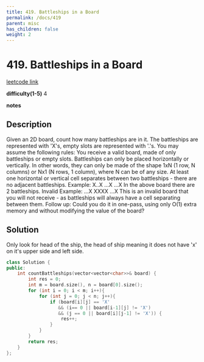 ```yaml
---
title: 419. Battleships in a Board
permalink: /docs/419
parent: misc
has_children: false
weight: 2
---
```

# 419. Battleships in a Board
[leetcode link](https://leetcode.com/problems/battleships-in-a-board/)

**difficulty(1-5)** 
4

**notes** 


## Description
Given an 2D board, count how many battleships are in it. The battleships are represented with 'X's, empty slots are represented with '.'s. You may assume the following rules:
You receive a valid board, made of only battleships or empty slots.
Battleships can only be placed horizontally or vertically. In other words, they can only be made of the shape 1xN (1 row, N columns) or Nx1 (N rows, 1 column), where N can be of any size.
At least one horizontal or vertical cell separates between two battleships - there are no adjacent battleships.
Example:
X..X
...X
...X
In the above board there are 2 battleships.
Invalid Example:
...X
XXXX
...X
This is an invalid board that you will not receive - as battleships will always have a cell separating between them.
Follow up:
Could you do it in one-pass, using only O(1) extra memory and without modifying the value of the board?

## Solution
Only look for head of the ship, the head of ship meaning it does not have 'x' on it's upper side and left side. 

```c++
class Solution {
public:
    int countBattleships(vector<vector<char>>& board) {
        int res = 0;
        int m = board.size(), n = board[0].size();
        for (int i = 0; i < m; i++){
            for (int j = 0; j < n; j++){
                if (board[i][j] == 'X'
                   && (i== 0 || board[i-1][j] != 'X')
                   && (j == 0 || board[i][j-1] != 'X')) {
                    res++;
                }
            }
        }
        return res;
    }
};
``` 

<!-- 
Default label
{: .label }

Blue label
{: .label .label-blue }

Stable
{: .label .label-green }

New release
{: .label .label-purple }

Coming soon
{: .label .label-yellow }

Deprecated
{: .label .label-red } -->
